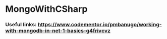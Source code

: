 # MongoWithCSharp
### Useful links: https://www.codementor.io/pmbanugo/working-with-mongodb-in-net-1-basics-g4frivcvz
